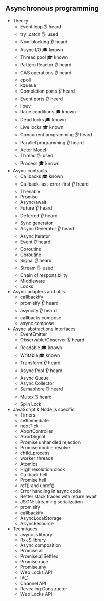 ## Asynchronous programming

- Theory
  - Event loop 👂 heard
  - try..catch 🖐️ used
  - Non-blocking 👂 heard
  - Async I/O 🎓 known
  - Thread pool 🎓 known
  - Pattern Reactor 👂 heard
  - CAS operations 👂 heard
  - epoll 
  - kqueue
  - Completion ports 👂 heard
  - Event ports 👂 heard
  - libuv
  - Race conditions 🎓 known
  - Dead locks 🎓 known
  - Live locks 🎓 known
  - Concurrent programming 👂 heard
  - Parallel programming 👂 heard
  - Actor Model
  - Thread 🖐️ used
  - Process 🎓 known
- Async contracts
  - Callbacks 🎓 known
  - Callback-last-error-first 👂 heard
  - Thenable
  - Promise 
  - Async/await
  - Future 👂 heard
  - Deferred 👂 heard
  - Sync generator
  - Async Generator 👂 heard
  - Async Iterator
  - Event 👂 heard
  - Coroutine
  - Goroutine
  - Signal 👂 heard
  - Stream 🖐️ used
  - Chain of responsibility
  - Middleware
  - Locks
- Async adapters and utils
  - callbackify
  - promisify 👂 heard
  - asyncify 👂 heard
  - callbacks compose
  - async compose
- Async abstractions interfaces
  - EventEmitter
  - Observable/Observer 👂 heard
  - Readable 🎓 known
  - Writable 🎓 known
  - Transform 👂 heard
  - Async Pool 👂 heard
  - Async Queue
  - Async Collector
  - Semaphore 👂 heard
  - Mutex 👂 heard
  - Spin Lock
- JavaScript & Node.js specific
  - Timers
  - setImmediate
  - nextTick
  - AbortController
  - AbortSignal
  - Promise unhandled rejection
  - Promise double resolve
  - child_process
  - worker_threads
  - Atomics
  - High resolution clock
  - Callback hell
  - Promise hell
  - ref() and unref()
  - Error handling in async code
  - Better stack traces with return await
  - JSON: streaming serialization 
  - promisify
  - callbackify
  - AsyncLocalStorage
  - AsyncResource
- Techniques
  - async.js library
  - RxJS library
  - Async composition
  - Promise.all
  - Promise.allSettled
  - Promise.race
  - Promise.any
  - Web Locks API
  - IPC
  - Channel API
  - Revealing Constructor
  - Web Locks API 
